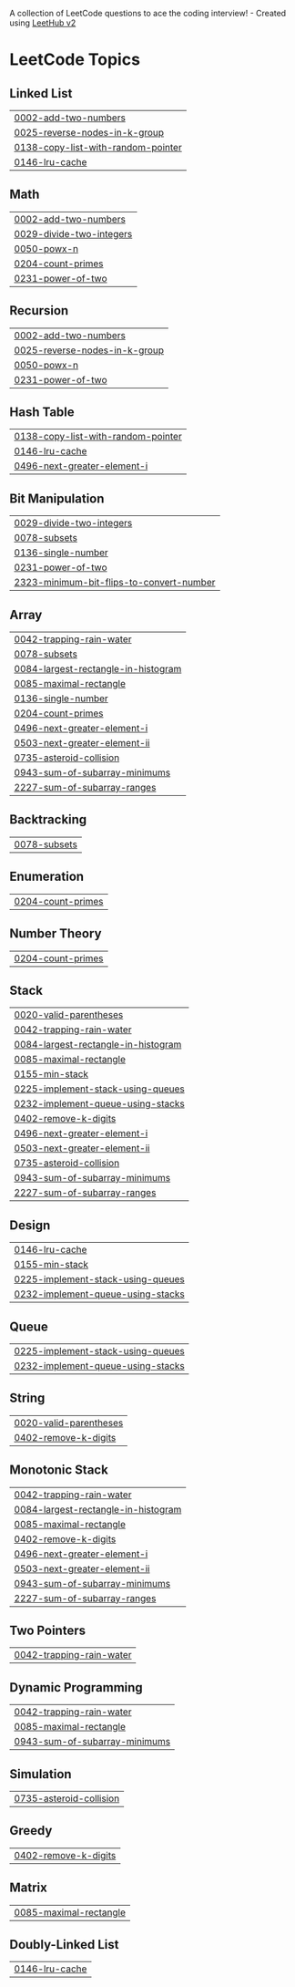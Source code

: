 A collection of LeetCode questions to ace the coding interview! - Created using [LeetHub v2](https://github.com/arunbhardwaj/LeetHub-2.0)
<!---LeetCode Topics Start-->
# LeetCode Topics
## Linked List
|  |
| ------- |
| [0002-add-two-numbers](https://github.com/akshat-gupta60/dsaa2z/tree/master/0002-add-two-numbers) |
| [0025-reverse-nodes-in-k-group](https://github.com/akshat-gupta60/dsaa2z/tree/master/0025-reverse-nodes-in-k-group) |
| [0138-copy-list-with-random-pointer](https://github.com/akshat-gupta60/dsaa2z/tree/master/0138-copy-list-with-random-pointer) |
| [0146-lru-cache](https://github.com/akshat-gupta60/dsaa2z/tree/master/0146-lru-cache) |
## Math
|  |
| ------- |
| [0002-add-two-numbers](https://github.com/akshat-gupta60/dsaa2z/tree/master/0002-add-two-numbers) |
| [0029-divide-two-integers](https://github.com/akshat-gupta60/dsaa2z/tree/master/0029-divide-two-integers) |
| [0050-powx-n](https://github.com/akshat-gupta60/dsaa2z/tree/master/0050-powx-n) |
| [0204-count-primes](https://github.com/akshat-gupta60/dsaa2z/tree/master/0204-count-primes) |
| [0231-power-of-two](https://github.com/akshat-gupta60/dsaa2z/tree/master/0231-power-of-two) |
## Recursion
|  |
| ------- |
| [0002-add-two-numbers](https://github.com/akshat-gupta60/dsaa2z/tree/master/0002-add-two-numbers) |
| [0025-reverse-nodes-in-k-group](https://github.com/akshat-gupta60/dsaa2z/tree/master/0025-reverse-nodes-in-k-group) |
| [0050-powx-n](https://github.com/akshat-gupta60/dsaa2z/tree/master/0050-powx-n) |
| [0231-power-of-two](https://github.com/akshat-gupta60/dsaa2z/tree/master/0231-power-of-two) |
## Hash Table
|  |
| ------- |
| [0138-copy-list-with-random-pointer](https://github.com/akshat-gupta60/dsaa2z/tree/master/0138-copy-list-with-random-pointer) |
| [0146-lru-cache](https://github.com/akshat-gupta60/dsaa2z/tree/master/0146-lru-cache) |
| [0496-next-greater-element-i](https://github.com/akshat-gupta60/dsaa2z/tree/master/0496-next-greater-element-i) |
## Bit Manipulation
|  |
| ------- |
| [0029-divide-two-integers](https://github.com/akshat-gupta60/dsaa2z/tree/master/0029-divide-two-integers) |
| [0078-subsets](https://github.com/akshat-gupta60/dsaa2z/tree/master/0078-subsets) |
| [0136-single-number](https://github.com/akshat-gupta60/dsaa2z/tree/master/0136-single-number) |
| [0231-power-of-two](https://github.com/akshat-gupta60/dsaa2z/tree/master/0231-power-of-two) |
| [2323-minimum-bit-flips-to-convert-number](https://github.com/akshat-gupta60/dsaa2z/tree/master/2323-minimum-bit-flips-to-convert-number) |
## Array
|  |
| ------- |
| [0042-trapping-rain-water](https://github.com/akshat-gupta60/dsaa2z/tree/master/0042-trapping-rain-water) |
| [0078-subsets](https://github.com/akshat-gupta60/dsaa2z/tree/master/0078-subsets) |
| [0084-largest-rectangle-in-histogram](https://github.com/akshat-gupta60/dsaa2z/tree/master/0084-largest-rectangle-in-histogram) |
| [0085-maximal-rectangle](https://github.com/akshat-gupta60/dsaa2z/tree/master/0085-maximal-rectangle) |
| [0136-single-number](https://github.com/akshat-gupta60/dsaa2z/tree/master/0136-single-number) |
| [0204-count-primes](https://github.com/akshat-gupta60/dsaa2z/tree/master/0204-count-primes) |
| [0496-next-greater-element-i](https://github.com/akshat-gupta60/dsaa2z/tree/master/0496-next-greater-element-i) |
| [0503-next-greater-element-ii](https://github.com/akshat-gupta60/dsaa2z/tree/master/0503-next-greater-element-ii) |
| [0735-asteroid-collision](https://github.com/akshat-gupta60/dsaa2z/tree/master/0735-asteroid-collision) |
| [0943-sum-of-subarray-minimums](https://github.com/akshat-gupta60/dsaa2z/tree/master/0943-sum-of-subarray-minimums) |
| [2227-sum-of-subarray-ranges](https://github.com/akshat-gupta60/dsaa2z/tree/master/2227-sum-of-subarray-ranges) |
## Backtracking
|  |
| ------- |
| [0078-subsets](https://github.com/akshat-gupta60/dsaa2z/tree/master/0078-subsets) |
## Enumeration
|  |
| ------- |
| [0204-count-primes](https://github.com/akshat-gupta60/dsaa2z/tree/master/0204-count-primes) |
## Number Theory
|  |
| ------- |
| [0204-count-primes](https://github.com/akshat-gupta60/dsaa2z/tree/master/0204-count-primes) |
## Stack
|  |
| ------- |
| [0020-valid-parentheses](https://github.com/akshat-gupta60/dsaa2z/tree/master/0020-valid-parentheses) |
| [0042-trapping-rain-water](https://github.com/akshat-gupta60/dsaa2z/tree/master/0042-trapping-rain-water) |
| [0084-largest-rectangle-in-histogram](https://github.com/akshat-gupta60/dsaa2z/tree/master/0084-largest-rectangle-in-histogram) |
| [0085-maximal-rectangle](https://github.com/akshat-gupta60/dsaa2z/tree/master/0085-maximal-rectangle) |
| [0155-min-stack](https://github.com/akshat-gupta60/dsaa2z/tree/master/0155-min-stack) |
| [0225-implement-stack-using-queues](https://github.com/akshat-gupta60/dsaa2z/tree/master/0225-implement-stack-using-queues) |
| [0232-implement-queue-using-stacks](https://github.com/akshat-gupta60/dsaa2z/tree/master/0232-implement-queue-using-stacks) |
| [0402-remove-k-digits](https://github.com/akshat-gupta60/dsaa2z/tree/master/0402-remove-k-digits) |
| [0496-next-greater-element-i](https://github.com/akshat-gupta60/dsaa2z/tree/master/0496-next-greater-element-i) |
| [0503-next-greater-element-ii](https://github.com/akshat-gupta60/dsaa2z/tree/master/0503-next-greater-element-ii) |
| [0735-asteroid-collision](https://github.com/akshat-gupta60/dsaa2z/tree/master/0735-asteroid-collision) |
| [0943-sum-of-subarray-minimums](https://github.com/akshat-gupta60/dsaa2z/tree/master/0943-sum-of-subarray-minimums) |
| [2227-sum-of-subarray-ranges](https://github.com/akshat-gupta60/dsaa2z/tree/master/2227-sum-of-subarray-ranges) |
## Design
|  |
| ------- |
| [0146-lru-cache](https://github.com/akshat-gupta60/dsaa2z/tree/master/0146-lru-cache) |
| [0155-min-stack](https://github.com/akshat-gupta60/dsaa2z/tree/master/0155-min-stack) |
| [0225-implement-stack-using-queues](https://github.com/akshat-gupta60/dsaa2z/tree/master/0225-implement-stack-using-queues) |
| [0232-implement-queue-using-stacks](https://github.com/akshat-gupta60/dsaa2z/tree/master/0232-implement-queue-using-stacks) |
## Queue
|  |
| ------- |
| [0225-implement-stack-using-queues](https://github.com/akshat-gupta60/dsaa2z/tree/master/0225-implement-stack-using-queues) |
| [0232-implement-queue-using-stacks](https://github.com/akshat-gupta60/dsaa2z/tree/master/0232-implement-queue-using-stacks) |
## String
|  |
| ------- |
| [0020-valid-parentheses](https://github.com/akshat-gupta60/dsaa2z/tree/master/0020-valid-parentheses) |
| [0402-remove-k-digits](https://github.com/akshat-gupta60/dsaa2z/tree/master/0402-remove-k-digits) |
## Monotonic Stack
|  |
| ------- |
| [0042-trapping-rain-water](https://github.com/akshat-gupta60/dsaa2z/tree/master/0042-trapping-rain-water) |
| [0084-largest-rectangle-in-histogram](https://github.com/akshat-gupta60/dsaa2z/tree/master/0084-largest-rectangle-in-histogram) |
| [0085-maximal-rectangle](https://github.com/akshat-gupta60/dsaa2z/tree/master/0085-maximal-rectangle) |
| [0402-remove-k-digits](https://github.com/akshat-gupta60/dsaa2z/tree/master/0402-remove-k-digits) |
| [0496-next-greater-element-i](https://github.com/akshat-gupta60/dsaa2z/tree/master/0496-next-greater-element-i) |
| [0503-next-greater-element-ii](https://github.com/akshat-gupta60/dsaa2z/tree/master/0503-next-greater-element-ii) |
| [0943-sum-of-subarray-minimums](https://github.com/akshat-gupta60/dsaa2z/tree/master/0943-sum-of-subarray-minimums) |
| [2227-sum-of-subarray-ranges](https://github.com/akshat-gupta60/dsaa2z/tree/master/2227-sum-of-subarray-ranges) |
## Two Pointers
|  |
| ------- |
| [0042-trapping-rain-water](https://github.com/akshat-gupta60/dsaa2z/tree/master/0042-trapping-rain-water) |
## Dynamic Programming
|  |
| ------- |
| [0042-trapping-rain-water](https://github.com/akshat-gupta60/dsaa2z/tree/master/0042-trapping-rain-water) |
| [0085-maximal-rectangle](https://github.com/akshat-gupta60/dsaa2z/tree/master/0085-maximal-rectangle) |
| [0943-sum-of-subarray-minimums](https://github.com/akshat-gupta60/dsaa2z/tree/master/0943-sum-of-subarray-minimums) |
## Simulation
|  |
| ------- |
| [0735-asteroid-collision](https://github.com/akshat-gupta60/dsaa2z/tree/master/0735-asteroid-collision) |
## Greedy
|  |
| ------- |
| [0402-remove-k-digits](https://github.com/akshat-gupta60/dsaa2z/tree/master/0402-remove-k-digits) |
## Matrix
|  |
| ------- |
| [0085-maximal-rectangle](https://github.com/akshat-gupta60/dsaa2z/tree/master/0085-maximal-rectangle) |
## Doubly-Linked List
|  |
| ------- |
| [0146-lru-cache](https://github.com/akshat-gupta60/dsaa2z/tree/master/0146-lru-cache) |
<!---LeetCode Topics End-->